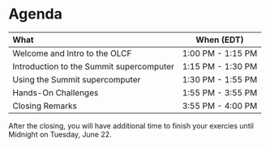 # Agenda

|                         What                         |  When (EDT)       |
|:-----------------------------------------------------|:-----------------:|
| Welcome and Intro to the OLCF                        | 1:00 PM - 1:15 PM |
| Introduction to the Summit supercomputer             | 1:15 PM - 1:30 PM |
| Using the Summit supercomputer                       | 1:30 PM - 1:55 PM |
| Hands-On Challenges                                  | 1:55 PM - 3:55 PM |
| Closing Remarks                                      | 3:55 PM - 4:00 PM |

After the closing, you will have additional time to finish your exercies until Midnight on Tuesday, June 22. 
